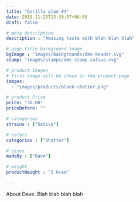 ```yaml
---
title: "Gorilla glue #4"
date: 2019-11-25T13:39:07+06:00
draft: false

# meta description
description : "Amazing taste with blah blah blah"

# page title background image
bgImage : "images/backgrounds/dme-header.svg"
stamp: "images/stamps/dme-stamp-sativa.svg"

# product Images
# first image will be shown in the product page
images:
  - "images/products/blank-shatter.png"

# product Price
price: "30.00"
priceBefore: ""

# categories
strains : ["Sativa"]

# colors 
categories : ["Shatter"]

# sizes
madeBy : ["Dave"]

# weight
productWeight : "1 Gram"

---
```


About Dave. Blah blah blah blah
